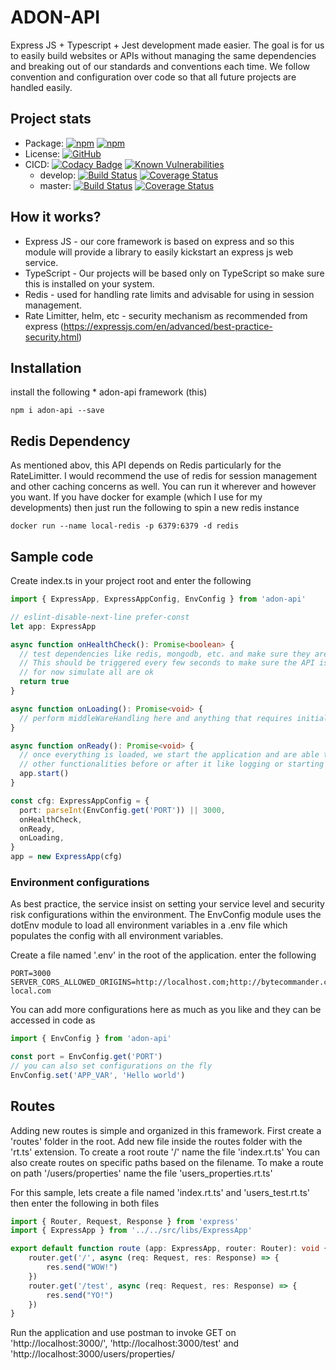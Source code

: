 # ADON-API
Express JS + Typescript + Jest development made easier. The goal is for us to easily build websites or APIs without managing the same dependencies and breaking out of our standards and conventions each time. We follow convention and configuration over code so that all future projects are handled easily.

## Project stats
* Package: [![npm](https://img.shields.io/npm/v/ADON-API.svg)](https://www.npmjs.com/package/ADON-API) [![npm](https://img.shields.io/npm/dm/ADON-API.svg)](https://www.npmjs.com/package/ADON-API)
* License: [![GitHub](https://img.shields.io/github/license/adonisv79/ADON-API.svg)](https://github.com/adonisv79/ADON-API/blob/master/LICENSE)
* CICD: [![Codacy Badge](https://app.codacy.com/project/badge/Grade/8308805088ac436b82f87e48a48633a1)](https://www.codacy.com/gh/adonisv79/ADON-API/dashboard?utm_source=github.com&amp;utm_medium=referral&amp;utm_content=adonisv79/ADON-API&amp;utm_campaign=Badge_Grade) [![Known Vulnerabilities](https://snyk.io/test/github/adonisv79/ADON-API/badge.svg)](https://snyk.io/test/github/adonisv79/ADON-API)
  * develop: [![Build Status](https://www.travis-ci.com/adonisv79/ADON-API.svg?branch=develop)](https://www.travis-ci.com/adonisv79/ADON-API) [![Coverage Status](https://coveralls.io/repos/github/adonisv79/ADON-API/badge.svg?branch=develop)](https://coveralls.io/github/adonisv79/ADON-API?branch=develop)
  * master: [![Build Status](https://www.travis-ci.com/adonisv79/ADON-API.svg?branch=master)](https://www.travis-ci.com/adonisv79/ADON-API) [![Coverage Status](https://coveralls.io/repos/github/adonisv79/ADON-API/badge.svg?branch=master)](https://coveralls.io/github/adonisv79/ADON-API?branch=master)

## How it works?
* Express JS - our core framework is based on express and so this module will provide a library to easily kickstart an express js web service.
* TypeScript - Our projects will be based only on TypeScript so make sure this is installed on your system.
* Redis - used for handling rate limits and advisable for using in session management.
* Rate Limitter, helm, etc - security mechanism as recommended from express (https://expressjs.com/en/advanced/best-practice-security.html)

## Installation
install the following
    * adon-api framework (this) 
```npm
npm i adon-api --save
```

## Redis Dependency
As mentioned abov, this API depends on Redis particularly for the RateLimitter. I would recommend the use of redis for session management and other caching concerns as well. You can run it wherever and however you want. If you have docker for example (which I use for my developments) then just run the following to spin a new redis instance
```
docker run --name local-redis -p 6379:6379 -d redis
```

## Sample code
Create index.ts in your project root and enter the following
```typescript
import { ExpressApp, ExpressAppConfig, EnvConfig } from 'adon-api'

// eslint-disable-next-line prefer-const
let app: ExpressApp

async function onHealthCheck(): Promise<boolean> {
  // test dependencies like redis, mongodb, etc. and make sure they are alive.
  // This should be triggered every few seconds to make sure the API is wirking properly
  // for now simulate all are ok
  return true
}

async function onLoading(): Promise<void> {
  // perform middleWareHandling here and anything that requires initializations.
}

async function onReady(): Promise<void> {
  // once everything is loaded, we start the application and are able to do some 
  // other functionalities before or after it like logging or starting other services.
  app.start()
}

const cfg: ExpressAppConfig = {
  port: parseInt(EnvConfig.get('PORT')) || 3000,
  onHealthCheck,
  onReady,
  onLoading,
}
app = new ExpressApp(cfg)
```

### Environment configurations
As best practice, the service insist on setting your service level and security risk configurations within the environment. The EnvConfig module uses the dotEnv module to load all environment variables in a .env file which populates the config with all environment variables.

Create a file named '.env' in the root of the application. enter the following
```text
PORT=3000
SERVER_CORS_ALLOWED_ORIGINS=http://localhost.com;http://bytecommander.com;http://bcomm-local.com
```
You can add more configurations here as much as you like and they can be accessed in code as
```javascript 1.6
import { EnvConfig } from 'adon-api'

const port = EnvConfig.get('PORT')
// you can also set configurations on the fly
EnvConfig.set('APP_VAR', 'Hello world')
```

## Routes
Adding new routes is simple and organized in this framework. First create a 'routes' folder in the root.
Add new file inside the routes folder with the 'rt.ts' extension. To create a root route '/' name the file 'index.rt.ts'
You can also create routes on specific paths based on the filename. To make a route on path '/users/properties' name the file 'users_properties.rt.ts'

For this sample, lets create a file named 'index.rt.ts' and 'users_test.rt.ts' then enter the following in both files
```typescript
import { Router, Request, Response } from 'express'
import { ExpressApp } from '../../src/libs/ExpressApp'

export default function route (app: ExpressApp, router: Router): void {
    router.get('/', async (req: Request, res: Response) => {
        res.send("WOW!")
    })
    router.get('/test', async (req: Request, res: Response) => {
        res.send("YO!")
    })
}
```

Run the application and use postman to invoke GET on 'http://localhost:3000/', 'http://localhost:3000/test' and 'http://localhost:3000/users/properties/
